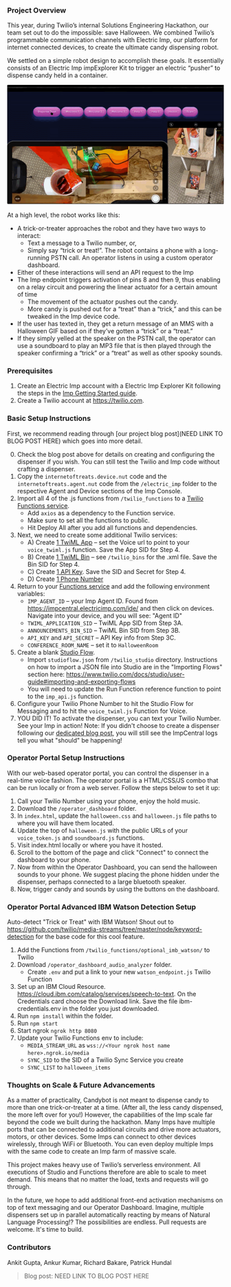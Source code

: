### Project Overview

This year, during Twilio’s internal Solutions Engineering Hackathon, our team set out to do the impossible: save Halloween. We combined Twilio’s programmable communication channels with Electric Imp, our platform for internet connected devices, to create the ultimate candy dispensing robot. 

We settled on a simple robot design to accomplish these goals. It essentially consists of an Electric Imp impExplorer Kit to trigger an electric “pusher” to dispense candy held in a container. 

![Candybot In Use](candybot_in_use.gif)

At a high level, the robot works like this:
- A trick-or-treater approaches the robot and they have two ways to interact:
  - Text a message to a Twilio number, or, 
  - Simply say “trick or treat!”. The robot contains a phone with a long-running PSTN call. An operator listens in using a custom operator dashboard.
- Either of these interactions will send an API request to the Imp
- The Imp endpoint triggers activation of pins 8 and then 9, thus enabling on a relay circuit and powering the linear actuator for a certain amount of time 
  - The movement of the actuator pushes out the candy. 
  - More candy is pushed out for a “treat” than a “trick,” and this can be tweaked in the Imp device code. 
- If the user has texted in, they get a return message of an MMS with a Halloween GIF based on if they’ve gotten a “trick” or a “treat.” 
- If they simply yelled at the speaker on the PSTN call, the operator can use a soundboard to play an MP3 file that is then played through the speaker confirming a “trick” or a “treat” as well as other spooky sounds. 

### Prerequisites
1. Create an Electric Imp account with a Electric Imp Explorer Kit following the steps in the [Imp Getting Started guide](https://developer.electricimp.com/gettingstarted/explorer).
2. Create a Twilio account at https://twilio.com.

### Basic Setup Instructions

First, we recommend reading through [our project blog post](NEED LINK TO BLOG POST HERE) which goes into more detail.

0. Check the blog post above for details on creating and configuring the dispenser if you wish. You can still test the Twilio and Imp code without crafting a dispenser.
1. Copy the ```internetoftreats.device.nut``` code and the ```internetoftreats.agent.nut``` code from the ```/electric_imp``` folder to the respective Agent and Device sections of the Imp Console.
2. Import all 4 of the .js functions from ```/twilio_functions``` to a [Twilio Functions service](https://www.twilio.com/console/functions/overview/services).
	* Add ```axios``` as a dependency to the Function service.
	* Make sure to set all the functions to public.
	* Hit Deploy All after you add all functions and dependencies.
3. Next, we need to create some additional Twilio services: 
	* A) Create [1 TwiML App](https://www.twilio.com/console/voice/twiml/apps/create) – set the Voice url to point to your ```voice_twiml.js``` function. Save the App SID for Step 4. 
	* B) Create [1 TwiML Bin](https://www.twilio.com/console/twiml-bins/create) – see ```/twilio_bins``` for the .xml file. Save the Bin SID for Step 4.
	* C) Create [1 API Key](https://www.twilio.com/console/voice/settings/api-keys/create). Save the SID and Secret for Step 4.
	* D) Create [1 Phone Number](https://www.twilio.com/console/phone-numbers/search)
4. Return to your [Functions service](https://www.twilio.com/console/functions/overview/services) and add the following environment variables:
	* ```IMP_AGENT_ID``` – your Imp Agent ID. Found from https://impcentral.electricimp.com/ide/ and then click on devices. Navigate into your device, and you will see: "Agent ID"
	* ```TWIML_APPLICATION_SID``` – TwiML App SID from Step 3A. 
	* ```ANNOUNCEMENTS_BIN_SID``` – TwiML Bin SID from Step 3B.
	* ```API_KEY``` and ```API_SECRET``` – API Key info from Step 3C.
	* ```CONFERENCE_ROOM_NAME``` – set it to ```HalloweenRoom```
5. Create a blank [Studio Flow](https://www.twilio.com/console/studio/flows). 
	* Import ```studioflow.json``` from ```/twilio_studio``` directory. Instructions on how to import a JSON file into Studio are in the "Importing Flows" section here: https://www.twilio.com/docs/studio/user-guide#importing-and-exporting-flows
	* You will need to update the Run Function reference function to point to the ```imp_api.js``` function.
6. Configure your Twilio Phone Number to hit the Studio Flow for Messaging and to hit the ```voice_twiml.js``` Function for Voice.
7. YOU DID IT! To activate the dispenser, you can text your Twilio Number. See your Imp in action! Note: If you didn't choose to create a dispenser following our [dedicated blog post](https://docs.google.com/document/d/1fY5S2Kl-1uOMibUPHjaAW9hFMA7fUzi_cV6br8jPc98/edit?usp=sharing), you will still see the ImpCentral logs tell you what "should" be happening!

### Operator Portal Setup Instructions

With our web-based operator portal, you can control the dispenser in a real-time voice fashion. The operator portal is a HTML/CSS/JS combo that can be run locally or from a web server. Follow the steps below to set it up:

1. Call your Twilio Number using your phone, enjoy the hold music. 
2. Download the ```/operator_dashboard``` folder.
3. In ```index.html```, update the ```halloween.css``` and ```halloween.js``` file paths to where you will have them located. 
4. Update the top of ```halloween.js``` with the public URLs of your ```voice_token.js``` and ```soundboard.js``` functions.
5. Visit index.html locally or where you have it hosted. 
6. Scroll to the bottom of the page and click "Connect" to connect the dashboard to your phone.
7. Now from within the Operator Dashboard, you can send the halloween sounds to your phone. We suggest placing the phone hidden under the dispenser, perhaps connected to a large bluetooth speaker.
8. Now, trigger candy and sounds by using the buttons on the dashboard.

### Operator Portal Advanced IBM Watson Detection Setup
Auto-detect "Trick or Treat" with IBM Watson! Shout out to https://github.com/twilio/media-streams/tree/master/node/keyword-detection for the base code for this cool feature.


1. Add the Functions from ```/twilio_functions/optional_imb_watson/``` to Twilio
2. Download ```/operator_dashboard_audio_analyzer``` folder.
	* Create ```.env``` and put a link to your new ```watson_endpoint.js``` Twilio Function
3. Set up an IBM Cloud Resource. https://cloud.ibm.com/catalog/services/speech-to-text. On the Credentials card choose the Download link. Save the file ibm-credentials.env in the folder you just downloaded.
4. Run ```npm install``` within the folder.
5. Run ```npm start```
6. Start ngrok ```ngrok http 8080```
7. Update your Twilio Functions env to include:
	* ```MEDIA_STREAM_URL``` as ```wss://<Your ngrok host name here>.ngrok.io/media```
	* ```SYNC_SID``` to the SID of a Twilio Sync Service you create
	* ```SYNC_LIST``` to ```halloween_items```


### Thoughts on Scale & Future Advancements
As a matter of practicality, Candybot is not meant to dispense candy to more than one trick-or-treater at a time. (After all, the less candy dispensed, the more left over for you!) However, the capabilities of the Imp scale far beyond the code we built during the hackathon. Many Imps have multiple ports that can be connected to additional circuits and drive more actuators, motors, or other devices. Some Imps can connect to other devices wirelessly, through WiFi or Bluetooth. You can even deploy multiple Imps with the same code to create an Imp farm of massive scale. 

This project makes heavy use of Twilio’s serverless environment. All executions of Studio and Functions therefore are able to scale to meet demand. This means that no matter the load, texts and requests will go through.

In the future, we hope to add additional front-end activation mechanisms on top of text messaging and our Operator Dashboard. Imagine, multiple dispensers set up in parallel automatically reacting by means of Natural Language Processing!? The possibilities are endless. Pull requests are welcome. It's time to build. 

### Contributors
Ankit Gupta, Ankur Kumar, Richard Bakare, Patrick Hundal

> Blog post: NEED LINK TO BLOG POST HERE
